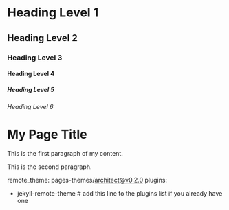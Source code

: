 <h1>Heading Level 1</h1>
<h2>Heading Level 2</h2>
<h3>Heading Level 3</h3>
<h4>Heading Level 4</h4>
<h5>Heading Level 5</h5>
<h6>Heading Level 6</h6>

<h1>My Page Title</h1>
<p>This is the first paragraph of my content.</p>
<p>This is the second paragraph.</p>

remote_theme: pages-themes/architect@v0.2.0
plugins:
- jekyll-remote-theme # add this line to the plugins list if you already have one
  
